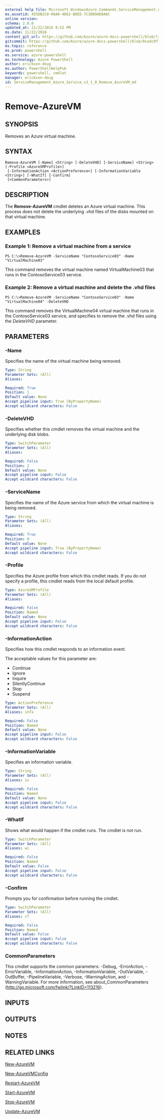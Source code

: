 ```yaml
---
external help file: Microsoft.WindowsAzure.Commands.ServiceManagement.dll-Help.xml
ms.assetid: 455DB2C0-08A0-4D62-B8EE-7C3DB9AD8A8C
online version: 
schema: 2.0.0
updated_at: 11/22/2016 8:52 PM
ms.date: 11/22/2016
content_git_url: https://github.com/Azure/azure-docs-powershell/blob/live/azureps-cmdlets-docs/ServiceManagement/Azure.Service/v3.1.0/Remove-AzureVM.md
gitcommit: https://github.com/Azure/azure-docs-powershell/blob/0cedc8f73bc96cf5ac4c69144e17b3de601fd3cc/azureps-cmdlets-docs/ServiceManagement/Azure.Service/v3.1.0/Remove-AzureVM.md
ms.topic: reference
ms.prod: powershell
ms.service: azure-powershell
ms.technology: Azure PowerShell
author: erickson-doug
ms.author: PowerShellHelpPub
keywords: powershell, cmdlet
manager: erickson-doug
id: ServiceManagement_Azure_Service_v3_1_0_Remove_AzureVM_md
---
```


# Remove-AzureVM

## SYNOPSIS
Removes an Azure virtual machine.

## SYNTAX

```
Remove-AzureVM [-Name] <String> [-DeleteVHD] [-ServiceName] <String> [-Profile <AzureSMProfile>]
 [-InformationAction <ActionPreference>] [-InformationVariable <String>] [-WhatIf] [-Confirm]
 [<CommonParameters>]
```

## DESCRIPTION
The **Remove-AzureVM** cmdlet deletes an Azure virtual machine.
This process does not delete the underlying .vhd files of the disks mounted on that virtual machine.

## EXAMPLES

### Example 1: Remove a virtual machine from a service
```
PS C:\>Remove-AzureVM -ServiceName "ContosoService03" -Name "VirtualMachine03"
```

This command removes the virtual machine named VirtualMachine03 that runs in the ContosoService03 service.

### Example 2: Remove a virtual machine and delete the .vhd files
```
PS C:\>Remove-AzureVM -ServiceName "ContosoService03" -Name "VirtualMachine04" -DeleteVHD
```

This command removes the VirtualMachine04 virtual machine that runs in the ContosoService03 service, and specifies to remove the .vhd files using the *DeleteVHD* parameter.

## PARAMETERS

### -Name
Specifies the name of the virtual machine being removed.

```yaml
Type: String
Parameter Sets: (All)
Aliases: 

Required: True
Position: 1
Default value: None
Accept pipeline input: True (ByPropertyName)
Accept wildcard characters: False
```

### -DeleteVHD
Specifies whether this cmdlet removes the virtual machine and the underlying disk blobs.

```yaml
Type: SwitchParameter
Parameter Sets: (All)
Aliases: 

Required: False
Position: 2
Default value: None
Accept pipeline input: False
Accept wildcard characters: False
```

### -ServiceName
Specifies the name of the Azure service from which the virtual machine is being removed.

```yaml
Type: String
Parameter Sets: (All)
Aliases: 

Required: True
Position: 0
Default value: None
Accept pipeline input: True (ByPropertyName)
Accept wildcard characters: False
```

### -Profile
Specifies the Azure profile from which this cmdlet reads.
If you do not specify a profile, this cmdlet reads from the local default profile.

```yaml
Type: AzureSMProfile
Parameter Sets: (All)
Aliases: 

Required: False
Position: Named
Default value: None
Accept pipeline input: False
Accept wildcard characters: False
```

### -InformationAction
Specifies how this cmdlet responds to an information event.

The acceptable values for this parameter are:

- Continue
- Ignore
- Inquire
- SilentlyContinue
- Stop
- Suspend

```yaml
Type: ActionPreference
Parameter Sets: (All)
Aliases: infa

Required: False
Position: Named
Default value: None
Accept pipeline input: False
Accept wildcard characters: False
```

### -InformationVariable
Specifies an information variable.

```yaml
Type: String
Parameter Sets: (All)
Aliases: iv

Required: False
Position: Named
Default value: None
Accept pipeline input: False
Accept wildcard characters: False
```

### -WhatIf
Shows what would happen if the cmdlet runs.
The cmdlet is not run.

```yaml
Type: SwitchParameter
Parameter Sets: (All)
Aliases: wi

Required: False
Position: Named
Default value: False
Accept pipeline input: False
Accept wildcard characters: False
```

### -Confirm
Prompts you for confirmation before running the cmdlet.

```yaml
Type: SwitchParameter
Parameter Sets: (All)
Aliases: cf

Required: False
Position: Named
Default value: False
Accept pipeline input: False
Accept wildcard characters: False
```

### CommonParameters
This cmdlet supports the common parameters: -Debug, -ErrorAction, -ErrorVariable, -InformationAction, -InformationVariable, -OutVariable, -OutBuffer, -PipelineVariable, -Verbose, -WarningAction, and -WarningVariable. For more information, see about_CommonParameters (http://go.microsoft.com/fwlink/?LinkID=113216).

## INPUTS

## OUTPUTS

## NOTES

## RELATED LINKS

[New-AzureVM](xref:ServiceManagement/Azure.Service/v3.1.0/New-AzureVM.md)

[New-AzureVMConfig](xref:ServiceManagement/Azure.Service/v3.1.0/New-AzureVMConfig.md)

[Restart-AzureVM](xref:ServiceManagement/Azure.Service/v3.1.0/Restart-AzureVM.md)

[Start-AzureVM](xref:ServiceManagement/Azure.Service/v3.1.0/Start-AzureVM.md)

[Stop-AzureVM](xref:ServiceManagement/Azure.Service/v3.1.0/Stop-AzureVM.md)

[Update-AzureVM](xref:ServiceManagement/Azure.Service/v3.1.0/Update-AzureVM.md)


